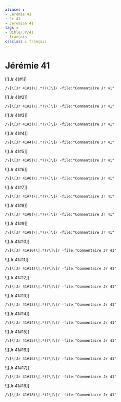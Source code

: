 ```yaml
---
aliases : 
- Jérémie 41
- Jr 41
- Jeremiah 41
tags : 
- Bible/Jr/41
- français
cssclass : français
---
```


# Jérémie 41

![[Jr 41#1]]

```query
/\[\[Jr 41#1(\|.*)?\]\]/ -file:"Commentaire Jr 41"
```

![[Jr 41#2]]

```query
/\[\[Jr 41#2(\|.*)?\]\]/ -file:"Commentaire Jr 41"
```

![[Jr 41#3]]

```query
/\[\[Jr 41#3(\|.*)?\]\]/ -file:"Commentaire Jr 41"
```

![[Jr 41#4]]

```query
/\[\[Jr 41#4(\|.*)?\]\]/ -file:"Commentaire Jr 41"
```

![[Jr 41#5]]

```query
/\[\[Jr 41#5(\|.*)?\]\]/ -file:"Commentaire Jr 41"
```

![[Jr 41#6]]

```query
/\[\[Jr 41#6(\|.*)?\]\]/ -file:"Commentaire Jr 41"
```

![[Jr 41#7]]

```query
/\[\[Jr 41#7(\|.*)?\]\]/ -file:"Commentaire Jr 41"
```

![[Jr 41#8]]

```query
/\[\[Jr 41#8(\|.*)?\]\]/ -file:"Commentaire Jr 41"
```

![[Jr 41#9]]

```query
/\[\[Jr 41#9(\|.*)?\]\]/ -file:"Commentaire Jr 41"
```

![[Jr 41#10]]

```query
/\[\[Jr 41#10(\|.*)?\]\]/ -file:"Commentaire Jr 41"
```

![[Jr 41#11]]

```query
/\[\[Jr 41#11(\|.*)?\]\]/ -file:"Commentaire Jr 41"
```

![[Jr 41#12]]

```query
/\[\[Jr 41#12(\|.*)?\]\]/ -file:"Commentaire Jr 41"
```

![[Jr 41#13]]

```query
/\[\[Jr 41#13(\|.*)?\]\]/ -file:"Commentaire Jr 41"
```

![[Jr 41#14]]

```query
/\[\[Jr 41#14(\|.*)?\]\]/ -file:"Commentaire Jr 41"
```

![[Jr 41#15]]

```query
/\[\[Jr 41#15(\|.*)?\]\]/ -file:"Commentaire Jr 41"
```

![[Jr 41#16]]

```query
/\[\[Jr 41#16(\|.*)?\]\]/ -file:"Commentaire Jr 41"
```

![[Jr 41#17]]

```query
/\[\[Jr 41#17(\|.*)?\]\]/ -file:"Commentaire Jr 41"
```

![[Jr 41#18]]

```query
/\[\[Jr 41#18(\|.*)?\]\]/ -file:"Commentaire Jr 41"
```

